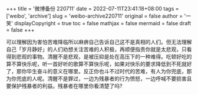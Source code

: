 +++
title = '微博备份 220711'
date = 2022-07-11T23:41:18+08:00
tags = ['weibo', 'archive']
slug = 'weibo-archive220711'
original = false
author = '一笑'
displayCopyright = true
toc = false
mathjax = false
mermaid = false
draft = false
+++

可以理解因为害怕苦难降临所以麻痹自己告诉自己这不是真相的人们。但无法理解自己「岁月静好」的人们劝想关注苦难的人积极，再顺便指责你就是太悲观，只看得到悲观的事物。清醒不是悲观，是被压抑是处在高压下的一种难得。吃顿好吃的算不算快乐呢，听一首好听的歌算不算快乐呢，如果对快乐的要求降低到不死就好了，那你毕生奋斗的意义在哪里。反正你也斗不过时代的苦难，有人为你兜底，那为你兜底的人呢。清醒不是罪过，一边为残暴者的行为愤怒，一边呼喊不要损害且要保护残暴者的利益。残暴者在哪里你看清楚了吗?
